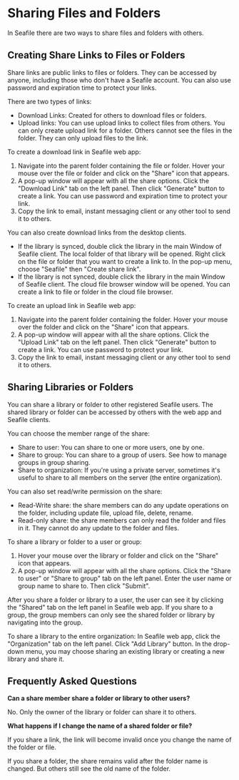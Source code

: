 # Sharing Files and Folders

In Seafile there are two ways to share files and folders with others.

## Creating Share Links to Files or Folders

Share links are public links to files or folders. They can be accessed by anyone, including those who don't have a Seafile account. You can also use password and expiration time to protect your links.

There are two types of links:

* Download Links: Created for others to download files or folders.
* Upload links: You can use upload links to collect files from others. You can only create upload link for a folder. Others cannot see the files in the folder. They can only upload files to the link.

To create a download link in Seafile web app:

1. Navigate into the parent folder containing the file or folder. Hover your mouse over the file or folder and click on the "Share" icon that appears.
1. A pop-up window will appear with all the share options. Click the "Download Link" tab on the left panel. Then click "Generate" button to create a link. You can use password and expiration time to protect your link.
1. Copy the link to email, instant messaging client or any other tool to send it to others.

You can also create download links from the desktop clients.

* If the library is synced, double click the library in the main Window of Seafile client. The local folder of that library will be opened. Right click on the file or folder that you want to create a link to. In the pop-up menu, choose "Seafile" then "Create share link".
* If the library is not synced, double click the library in the main Window of Seafile client. The cloud file browser window will be opened. You can create a link to file or folder in the cloud file browser.

To create an upload link in Seafile web app:

1. Navigate into the parent folder containing the folder. Hover your mouse over the folder and click on the "Share" icon that appears.
1. A pop-up window will appear with all the share options. Click the "Upload Link" tab on the left panel. Then click "Generate" button to create a link. You can use password to protect your link.
1. Copy the link to email, instant messaging client or any other tool to send it to others.

## Sharing Libraries or Folders

You can share a library or folder to other registered Seafile users. The shared library or folder can be accessed by others with the web app and Seafile clients.

You can choose the member range of the share:

* Share to user: You can share to one or more users, one by one.
* Share to group: You can share to a group of users. See how to manage groups in group sharing.
* Share to organization: If you're using a private server, sometimes it's useful to share to all members on the server (the entire organization).

You can also set read/write permission on the share:

* Read-Write share: the share members can do any update operations on the folder, including update file, upload file, delete, rename.
* Read-only share: the share members can only read the folder and files in it. They cannot do any update to the folder and files.

To share a library or folder to a user or group:

1. Hover your mouse over the library or folder and click on the "Share" icon that appears.
1. A pop-up window will appear with all the share options. Click the "Share to user" or "Share to group" tab on the left panel. Enter the user name or group name to share to. Then click "Submit".

After you share a folder or library to a user, the user can see it by clicking the "Shared" tab on the left panel in Seafile web app. If you share to a group, the group members can only see the shared folder or library by navigating into the group.

To share a library to the entire organization: In Seafile web app, click the "Organization" tab on the left panel. Click "Add Library" button. In the drop-down menu, you may choose sharing an existing library or creating a new library and share it.

## Frequently Asked Questions

**Can a share member share a folder or library to other users?**

No. Only the owner of the library or folder can share it to others.

**What happens if I change the name of a shared folder or file?**

If you share a link, the link will become invalid once you change the name of the folder or file.

If you share a folder, the share remains valid after the folder name is changed. But others still see the old name of the folder.
